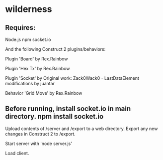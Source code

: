 wilderness
==========

Requires:
--------------------------------------------

Node.js
npm
socket.io

And the following Construct 2 plugins/behaviors:

Plugin 'Board' by Rex.Rainbow

Plugin 'Hex Tx' by Rex.Rainbow

Plugin 'Socket' by Original work: Zack0Wack0 - LastDataElement modifications by juantar

Behavior 'Grid Move' by Rex.Rainbow

Before running, install socket.io in main directory. npm install socket.io
----------------------------------------------

Upload contents of /server and /export to a web directory. Export any new changes in Construct 2 to /export.

Start server with 'node server.js'

Load client.



